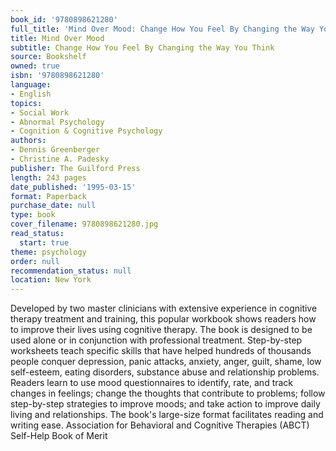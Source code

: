 ```yaml
---
book_id: '9780898621280'
full_title: 'Mind Over Mood: Change How You Feel By Changing the Way You Think'
title: Mind Over Mood
subtitle: Change How You Feel By Changing the Way You Think
source: Bookshelf
owned: true
isbn: '9780898621280'
language:
- English
topics:
- Social Work
- Abnormal Psychology
- Cognition & Cognitive Psychology
authors:
- Dennis Greenberger
- Christine A. Padesky
publisher: The Guilford Press
length: 243 pages
date_published: '1995-03-15'
format: Paperback
purchase_date: null
type: book
cover_filename: 9780898621280.jpg
read_status:
  start: true
theme: psychology
order: null
recommendation_status: null
location: New York
---
```

Developed by two master clinicians with extensive experience in cognitive therapy treatment and training, this popular workbook shows readers how to improve their lives using cognitive therapy. The book is designed to be used alone or in conjunction with professional treatment. Step-by-step worksheets teach specific skills that have helped hundreds of thousands people conquer depression, panic attacks, anxiety, anger, guilt, shame, low self-esteem, eating disorders, substance abuse and relationship problems. Readers learn to use mood questionnaires to identify, rate, and track changes in feelings; change the thoughts that contribute to problems; follow step-by-step strategies to improve moods; and take action to improve daily living and relationships. The book's large-size format facilitates reading and writing ease.
Association for Behavioral and Cognitive Therapies (ABCT) Self-Help Book of Merit

